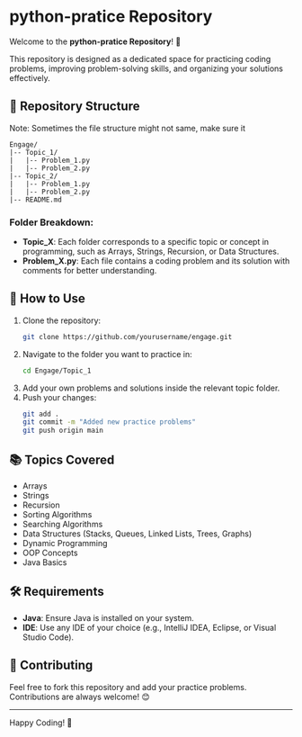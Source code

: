 # python-pratice Repository

Welcome to the **python-pratice Repository**! 🚀

This repository is designed as a dedicated space for practicing coding problems, improving problem-solving skills, and organizing your solutions effectively.

## 📂 Repository Structure
Note: Sometimes the file structure might not same, make sure it
```
Engage/
|-- Topic_1/
|   |-- Problem_1.py
|   |-- Problem_2.py
|-- Topic_2/
|   |-- Problem_1.py
|   |-- Problem_2.py
|-- README.md
```

### Folder Breakdown:
- **Topic_X**: Each folder corresponds to a specific topic or concept in programming, such as Arrays, Strings, Recursion, or Data Structures.
- **Problem_X.py**: Each file contains a coding problem and its solution with comments for better understanding.

## 🚦 How to Use

1. Clone the repository:
   ```bash
   git clone https://github.com/yourusername/engage.git
   ```
2. Navigate to the folder you want to practice in:
   ```bash
   cd Engage/Topic_1
   ```
3. Add your own problems and solutions inside the relevant topic folder.
4. Push your changes:
   ```bash
   git add .
   git commit -m "Added new practice problems"
   git push origin main
   ```

## 📚 Topics Covered
- Arrays
- Strings
- Recursion
- Sorting Algorithms
- Searching Algorithms
- Data Structures (Stacks, Queues, Linked Lists, Trees, Graphs)
- Dynamic Programming
- OOP Concepts
- Java Basics

## 🛠️ Requirements
- **Java**: Ensure Java is installed on your system.
- **IDE**: Use any IDE of your choice (e.g., IntelliJ IDEA, Eclipse, or Visual Studio Code).

## 🌟 Contributing
Feel free to fork this repository and add your practice problems. Contributions are always welcome! 😊

---

Happy Coding! 🎉


